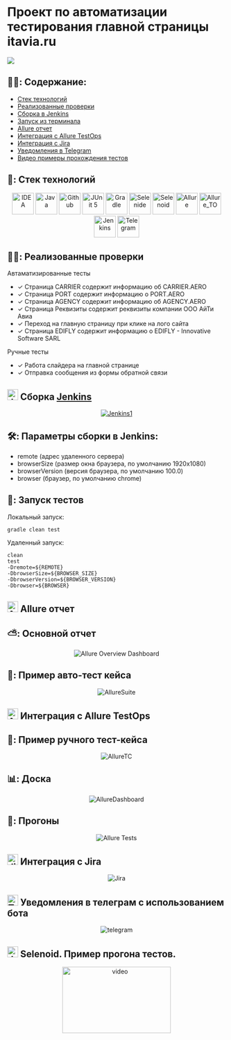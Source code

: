 # Проект по автоматизации тестирования главной страницы itavia.ru
<img  src="images/screens/itavia.jpg">

## :man_student:: Содержание:

- [Стек технологий](#earth_africa-Стек-технологий)
- [Реализованные проверки](#earth_africa-Реализованные-проверки)
- [Сборка в Jenkins](#earth_africa-Jenkins-job)
- [Запуск из терминала](#earth_africa-Запуск-тестов-из-терминала)
- [Allure отчет](#earth_africa-Allure-отчет)
- [Интеграция с Allure TestOps](#earth_africa-Интеграция-c-Allure-TestOps)
- [Интеграция с Jira](#earth_africa-Интеграция-c-Jira)
- [Уведомления в Telegram](#earth_africa-Уведомление-в-Telegram-при-помощи-бота)
- [Видео примеры прохождения тестов](#earth_africa-Примеры-видео-о-прохождении-тестов)

## 🧰: Стек технологий

<p align="center">
<a href="https://www.jetbrains.com/idea/"><img src="images/logo/Idea.svg" width="50" height="50"  alt="IDEA"/></a>
<a href="https://www.java.com/"><img src="images/logo/Java.svg" width="50" height="50"  alt="Java"/></a>
<a href="https://github.com/"><img src="images/logo/GitHub.svg" width="50" height="50"  alt="Github"/></a>
<a href="https://junit.org/junit5/"><img src="images/logo/Junit5.svg" width="50" height="50"  alt="JUnit 5"/></a>
<a href="https://gradle.org/"><img src="images/logo/Gradle.svg" width="50" height="50"  alt="Gradle"/></a>
<a href="https://selenide.org/"><img src="images/logo/Selenide.svg" width="50" height="50"  alt="Selenide"/></a>
<a href="https://aerokube.com/selenoid/"><img src="images/logo/Selenoid.svg" width="50" height="50"  alt="Selenoid"/></a>
<a href="https://github.com/allure-framework/allure2"><img src="images/logo/Allure.svg" width="50" height="50"  alt="Allure"/></a>
<a href="https://https://qameta.io/"><img src="images/logo/Allure_TO.svg" width="50" height="50"  alt="Allure_TO"/></a>
<a href="https://www.jenkins.io/"><img src="images/logo/Jenkins.svg" width="50" height="50"  alt="Jenkins"/></a>
<a href="https://https://telegram.org/"><img src="images/logo/Telegram.svg" width="50" height="50"  alt="Telegram"/></a>
</p>

## :male_detective:: Реализованные проверки

Автаматизированные тесты
- ✓ Страница CARRIER содержит информацию об CARRIER.AERO 
- ✓ Страница PORT содержит информацию о PORT.AERO
- ✓ Страница AGENCY содержит информацию об AGENCY.AERO
- ✓ Страница Реквизиты содержит реквизиты компании OOO АйТи Авиа
- ✓ Переход на главную страницу при клике на лого сайта
- ✓ Cтраница EDIFLY содержит информацию о EDIFLY - Innovative Software SARL

Ручные тесты
- ✓ Работа слайдера на главной странице
- ✓ Отправка сообщения из формы обратной связи

## <img src="images/logo/Jenkins.svg" width="25" height="25"  alt="Jenkins"/></a> Сборка <a target="_blank" href="https://jenkins.autotests.cloud/job/017-dumyka-itavia/"> Jenkins </a>
<p align="center">
<a href="https://jenkins.autotests.cloud/job/017-dumyka-itavia/"><img src="images/screens/Jenkins1.jpg" alt="Jenkins1"/></a>
</p>

## :hammer_and_wrench:: Параметры сборки в Jenkins:
- remote (адрес удаленного сервера)
- browserSize (размер окна браузера, по умолчанию 1920x1080)
- browserVersion (версия браузера, по умолчанию 100.0)
- browser (браузер, по умолчанию chrome)

## :rocket:: Запуск тестов
Локальный запуск:
```
gradle clean test
```

Удаленный запуск:
```
clean
test
-Dremote=${REMOTE}
-DbrowserSize=${BROWSER_SIZE}
-DbrowserVersion=${BROWSER_VERSION}
-Dbrowser=${BROWSER}
```

## <img src="images/logo/Allure.svg" width="25" height="25"  alt="Allure"/></a> Allure отчет <a target="_blank" href="https://jenkins.autotests.cloud/job/IBS_test/allure/"></a>

## ⛅: Основной отчет
<p align="center">
<img title="Allure Overview Dashboard" src="images/screens/Allure.jpg">
</p>

## 🧪: Пример авто-тест кейса
<p align="center">
<img title="AllureSuite" src="images/screens/AllureSuite.jpg">
</p>

## <img src="images/logo/Allure.svg" width="25" height="25"  alt="Allure_TO"/></a> Интеграция с Allure TestOps <a target="_blank" href="https://allure.autotests.cloud/project/1858/dashboards"></a>

## :pinching_hand:: Пример ручного тест-кейса
<p align="center">
<img title="AllureTC" src="images/screens/AllureTC.jpg">
</p>

## :bar_chart:: Доска
<p align="center">
<img title="AllureDashboard" src="images/screens/AllureDashboard.jpg">
</p>

## :runner:: Прогоны
<p align="center">
<img title="Allure Tests" src="images/screens/AllureLaunches.jpg">
</p>

## <img src="images/logo/Jira.svg" width="25" height="25"  alt="Jira"/></a> Интеграция с Jira <a target="_blank" href="https://jira.autotests.cloud/browse/HOMEWORK-519"></a>

<p align="center">
<img title="Jira" src="images/screens/Jira.jpg">
</p>

## <img src="images/logo/Telegram.svg" width="25" height="25"  alt="Telegram"/></a> Уведомления в телеграм с использованием бота 

<p align="center">
<img title="telegram" src="images/screens/telegram.jpg">
</p>

## <img src="images/logo/Selenoid.svg" width="25" height="25" alt="Jenkins"/></a> Selenoid. Пример прогона тестов. <a target="_blank" href="https://selenoid.autotests.cloud/gif/example.gif"> </a>

<p align="center">
<img title="Selenoid Video" src="images/gif/example.gif" width="250" height="153"  alt="video"> 
</p>


